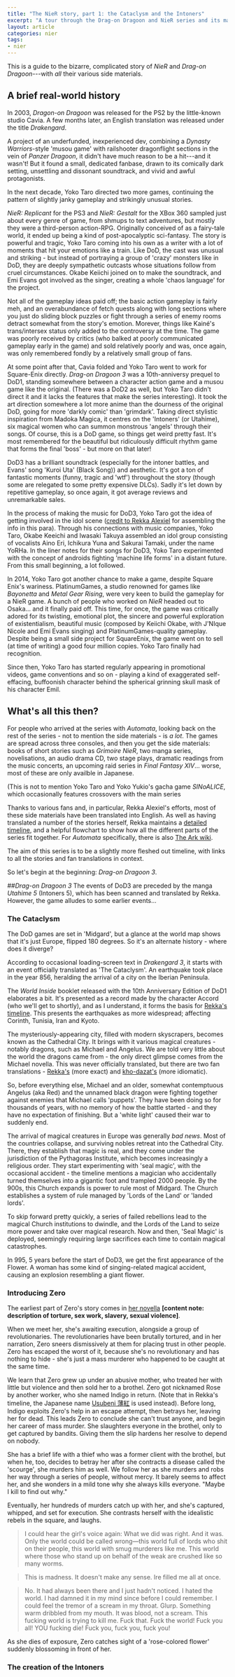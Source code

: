 ```yaml
---
title: "The NieR story, part 1: the Cataclysm and the Intoners"
excerpt: "A tour through the Drag-on Dragoon and NieR series and its maze of supplemental materials."
layout: article
categories: nier
tags:
- nier
---
```


This is a guide to the bizarre, complicated story of _NieR_ and _Drag-on Dragoon_---with *all* their various side materials.

## A brief real-world history

In 2003, *Dragon-on Dragoon* was released for the PS2 by the little-known studio Cavia. A few months later, an English translation was released under the title _Drakengard_.

A project of an underfunded, inexperienced dev, combining a *Dynasty Warriors*-style 'musou game' with railshooter dragonflight sections in the vein of *Panzer Dragoon*, it didn't have much reason to be a hit---and it wasn't! But it found a small, dedicated fanbase, drawn to its comically dark setting, unsettling and dissonant soundtrack, and vivid and awful protagonists.

In the next decade, Yoko Taro directed two more games, continuing the pattern of slightly janky gameplay and strikingly unusual stories.

_NieR: Replicant_ for the PS3 and _NieR: Gestalt_ for the XBox 360 sampled just about every genre of game, from shmups to text adventures, but mostly they were a third-person action-RPG. Originally conceived of as a fairy-tale world, it ended up being a kind of post-apocalyptic sci-fantasy. The story is powerful and tragic, Yoko Taro coming into his own as a writer with a lot of moments that hit your emotions like a train. Like DoD, the cast was unusual and striking - but instead of portraying a group of 'crazy' monsters like in DoD, they are deeply sympathetic outcasts whose situations follow from cruel circumstances. Okabe Keiichi joined on to make the soundtrack, and Emi Evans got involved as the singer, creating a whole 'chaos language' for the project.

Not all of the gameplay ideas paid off; the basic action gameplay is fairly meh, and an overabundance of fetch quests along with long sections where you just do sliding block puzzles or fight through a series of enemy rooms detract somewhat from the story's emotion. Morever, things like Kainé's trans/intersex status only added to the controversy at the time. The game was poorly received by critics (who balked at poorly communicated gameplay early in the game) and sold relatively poorly and was, once again, was only remembered fondly by a relatively small group of fans.

At some point after that, Cavia folded and Yoko Taro went to work for Square-Enix directly. _Drag-on Dragoon 3_ was a 10th-anniversy prequel to DoD1, standing somewhere between a character action game and a musou game like the original. (There was a DoD2 as well, but Yoko Taro didn't direct it and it lacks the features that make the series interesting). It took the art direction somewhere a lot more anime than the dourness of the original DoD, going for more 'darkly comic' than 'grimdark'. Taking direct stylistic inspiration from Madoka Magica, it centres on the 'Intoners' (or Utahime), six magical women who can summon monstrous 'angels' through their songs. Of course, this is a DoD game, so things get weird pretty fast. It's most remembered for the beautiful but ridiculously difficult rhythm game that forms the final 'boss' - but more on that later!

DoD3 has a brilliant soundtrack (especially for the intoner battles, and Evans' song 'Kuroi Uta' (Black Song)) and aesthetic. It's got a ton of fantastic moments (funny, tragic and 'wtf') throughout the story (though some are relegated to some pretty expensive DLCs). Sadly it's let down by repetitive gameplay, so once again, it got average reviews and unremarkable sales.

In the process of making the music for DoD3, Yoko Taro got the idea of getting involved in the idol scene ([credit to Rekka Alexiel](http://firesanctuary.com/blog/yorha/) for assembling the info in this para). Through his connections with music companies, Yoko Taro, Okabe Keeichi and Iwasaki Takuya assembled an idol group consisting of vocalists Aino Eri, Ichikura Yuna and Sakurai Tamaki, under the name YoRHa. In the liner notes for their songs for DoD3, Yoko Taro experimented with the concept of androids fighting 'machine life forms' in a distant future. From this small beginning, a lot followed.

In 2014, Yoko Taro got another chance to make a game, despite Square Enix's wariness. PlatinumGames, a studio renowned for games like _Bayonetta_ and _Metal Gear Rising_, were very keen to build the gameplay for a NieR game. A bunch of people who worked on _NieR_ headed out to Osaka... and it finally paid off. This time, for once, the game was critically adored for its twisting, emotional plot, the sincere and powerful exploration of existentialism, beautiful music (composed by Keiichi Okabe, with J'NIque Nicole and Emi Evans singing) and PlatinumGames-quality gameplay. Despite being a small side project for SquareEnix, the game went on to sell (at time of writing) a good four million copies. Yoko Taro finally had recognition.

Since then, Yoko Taro has started regularly appearing in promotional videos, game conventions and so on - playing a kind of exaggerated self-effacing, buffoonish character behind the spherical grinning skull mask of his character Emil.

## What's all this then?

For people who arrived at the series with _Automata_, looking back on the rest of the series - not to mention the side materials - is _a lot_. The games are spread across three consoles, and then you get the side materials: books of short stories such as _Grimoire NieR_, two manga series, novelisations, an audio drama CD, two stage plays, dramatic readings from the music concerts, an upcoming raid series in _Final Fantasy XIV_... worse, most of these are only availble in Japanese.

(This is not to mention Yoko Taro and Yoko Yukio's gacha game _SINoALICE_, which occasionally features crossovers with the main series

Thanks to various fans and, in particular, Rekka Alexiel's efforts, most of these side materials have been translated into English. As well as having translated a number of the stories herself, Rekka maintains a [detailed timeline](http://nier2.com/timeline.html), and a helpful flowchart to show how all the different parts of the series fit together. For _Automata_ specifically, there is also [The Ark wiki](https://theark.wiki/w/Welcome).

The aim of this series is to be a slightly more fleshed out timeline, with links to all the stories and fan translations in context.

So let's begin at the beginning: _Drag-on Dragoon 3_.

##_Drag-on Dragoon 3_
The events of DoD3 are preceded by the manga _Utahime 5_ (Intoners 5), which has been scanned and translated by Rekka. However, the game alludes to some earlier events...

### The Cataclysm

The DoD games are set in 'Midgard', but a glance at the world map shows that it's just Europe, flipped 180 degrees. So it's an alternate history - where does it diverge?

According to occasional loading-screen text in _Drakengard 3_, it starts with an event officially translated as 'The Cataclysm'. An earthquake took place in the year 856, heralding the arrival of a city on the Iberian Peninsula.

The _World Inside_ booklet released with the 10th Anniversary Edition of DoD1 elaborates a bit. It's presented as a record made by the character Accord (who we'll get to shortly), and as I understand, it forms the basis for [Rekka's timeline](http://drakengard-3.com/timeline.html). This presents the earthquakes as more widespread; affecting Corinth, Tunisia, Iran and Kyoto.

The mysteriously-appearing city, filled with modern skyscrapers, becomes known as the Cathedral City. It brings with it various magical creatures - notably dragons, such as Michael and Angelus. We are told very little about the world the dragons came from - the only direct glimpse comes from the Michael novella. This was never officially translated, but there are two fan translations - [Rekka's](http://firesanctuary.com/blog/2014/01/05/michael-the-vanishing-ones/) (more exact) and [kho-dazat's](https://drakengard.fandom.com/wiki/Michael/Novella) (more idiomatic).

So, before everything else, Michael and an older, somewhat contemptuous Angelus (aka Red) and the unnamed black dragon were fighting together against enemies that Michael calls 'puppets'. They have been doing so for thousands of years, with no memory of how the battle started - and they have no expectation of finishing. But a 'white light' caused their war to suddenly end.

The arrival of magical creatures in Europe was generally *bad news*. Most of the countries collapse, and surviving nobles retreat into the Cathedral City. There, they establish that magic is real, and they come under the jurisdiction of the Pythagoras Institute, which becomes increasingly a religious order. They start experimenting with 'seal magic', with the occasional accident - the timeline mentions a magician who accidentally turned themselves into a gigantic foot and trampled 2000 people. By the 900s, this Church expands is power to rule most of Midgard. The Church establishes a system of rule managed by 'Lords of the Land' or 'landed lords'.

To skip forward pretty quickly, a series of failed rebellions lead to the magical Church institutions to dwindle, and the Lords of the Land to seize more power and take over magical research. Now and then, 'Seal Magic' is deployed, seemingly requiring large sacrifices each time to contain magical catastrophes.

In 995, 5 years before the start of DoD3, we get the first appearance of the Flower. A woman has some kind of singing-related magical accident, causing an explosion resembling a giant flower.

### Introducing Zero

The earliest part of Zero's story comes in [her novella](https://drakengard.fandom.com/wiki/Zero/Novella#Official%20Translation) **[content note: description of torture, sex work, slavery, sexual violence]**.

When we meet her, she's awaiting execution, alongside a group of revolutionaries. The revolutionaries have been brutally tortured, and in her narration, Zero sneers dismissively at them for placing trust in other people. Zero has escaped the worst of it, because she's no revolutionary and has nothing to hide - she's just a mass murderer who happened to be caught at the same time.

We learn that Zero grew up under an abusive mother, who treated her with little but violence and then sold her to a brothel. Zero got nicknamed Rose by another worker, who she named Indigo in return. (Note that in Rekka's timeline, the Japanese name [Usubeni 薄紅](https://jisho.org/word/%E8%96%84%E7%B4%85) is used instead). Before long, Indigo exploits Zero's help in an escape attempt, then betrays her, leaving her for dead. This leads Zero to conclude she can't trust anyone, and begin her career of mass murder. She slaughters everyone in the brothel, only to get captured by bandits. Giving them the slip hardens her resolve to depend on nobody.

She has a brief life with a thief who was a former client with the brothel, but when he, too, decides to betray her after she contracts a disease called the 'scourge', she murders him as well. We follow her as she murders and robs her way through a series of people, without mercy. It barely seems to affect her, and she wonders in a mild tone why she always kills everyone. "Maybe I kill to find out why."

Eventually, her hundreds of murders catch up with her, and she's captured, whipped, and set for execution. She contrasts herself with the idealistic rebels in the square, and laughs.

> I could hear the girl's voice again: What we did was right. And it was. Only the world could be called wrong—this world full of lords who shit on their people, this world with smug murderers like me. This world where those who stand up on behalf of the weak are crushed like so many worms.

> This is madness. It doesn't make any sense. Ire filled me all at once.

> No. It had always been there and I just hadn't noticed. I hated the world. I had damned it in my mind since before I could remember. I could feel the tremor of a scream in my throat. Glurp. Something warm dribbled from my mouth. It was blood, not a scream. This fucking world is trying to kill me. Fuck that. Fuck the world! Fuck you all! YOU fucking die! Fuck you, fuck you, fuck you! 

As she dies of exposure, Zero catches sight of a 'rose-colored flower' suddenly blossoming in front of her.

### The creation of the Intoners

